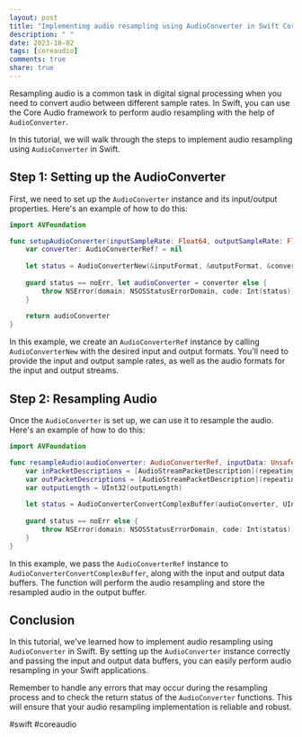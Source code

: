```yaml
---
layout: post
title: "Implementing audio resampling using AudioConverter in Swift Core Audio"
description: " "
date: 2023-10-02
tags: [coreaudio]
comments: true
share: true
---
```


Resampling audio is a common task in digital signal processing when you need to convert audio between different sample rates. In Swift, you can use the Core Audio framework to perform audio resampling with the help of `AudioConverter`.

In this tutorial, we will walk through the steps to implement audio resampling using `AudioConverter` in Swift.

## Step 1: Setting up the AudioConverter

First, we need to set up the `AudioConverter` instance and its input/output properties. Here's an example of how to do this:

```swift
import AVFoundation

func setupAudioConverter(inputSampleRate: Float64, outputSampleRate: Float64, inputFormat: AudioStreamBasicDescription, outputFormat: AudioStreamBasicDescription) throws -> AudioConverterRef {
    var converter: AudioConverterRef? = nil
    
    let status = AudioConverterNew(&inputFormat, &outputFormat, &converter)
    
    guard status == noErr, let audioConverter = converter else {
        throw NSError(domain: NSOSStatusErrorDomain, code: Int(status))
    }
    
    return audioConverter
}
```
In this example, we create an `AudioConverterRef` instance by calling `AudioConverterNew` with the desired input and output formats. You'll need to provide the input and output sample rates, as well as the audio formats for the input and output streams.

## Step 2: Resampling Audio

Once the `AudioConverter` is set up, we can use it to resample the audio. Here's an example of how to do this:

```swift
import AVFoundation

func resampleAudio(audioConverter: AudioConverterRef, inputData: UnsafeMutableRawPointer, inputLength: Int, outputData: UnsafeMutableRawPointer, outputLength: Int) throws {
    var inPacketDescriptions = [AudioStreamPacketDescription](repeating: AudioStreamPacketDescription(), count: 1)
    var outPacketDescriptions = [AudioStreamPacketDescription](repeating: AudioStreamPacketDescription(), count: 1)
    var outputLength = UInt32(outputLength)
    
    let status = AudioConverterConvertComplexBuffer(audioConverter, UInt32(inputLength), inputData, &outputLength, outputData, &packetDescriptions)
    
    guard status == noErr else {
        throw NSError(domain: NSOSStatusErrorDomain, code: Int(status))
    }
}
```

In this example, we pass the `AudioConverterRef` instance to `AudioConverterConvertComplexBuffer`, along with the input and output data buffers. The function will perform the audio resampling and store the resampled audio in the output buffer.

## Conclusion

In this tutorial, we've learned how to implement audio resampling using `AudioConverter` in Swift. By setting up the `AudioConverter` instance correctly and passing the input and output data buffers, you can easily perform audio resampling in your Swift applications.

Remember to handle any errors that may occur during the resampling process and to check the return status of the `AudioConverter` functions. This will ensure that your audio resampling implementation is reliable and robust.

#swift #coreaudio
